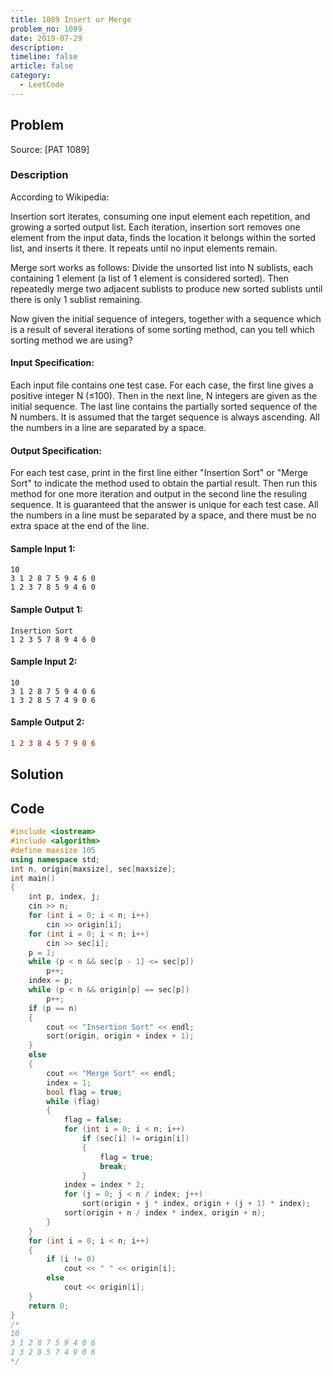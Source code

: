 ```yaml
---
title: 1089 Insert or Merge
problem_no: 1089
date: 2019-07-29
description: 
timeline: false
article: false
category:
  - LeetCode
---
```


<!--more-->

## Problem

Source: [PAT 1089]

### Description

According to Wikipedia:

Insertion sort iterates, consuming one input element each repetition, and growing a sorted output list. Each iteration,
insertion sort removes one element from the input data, finds the location it belongs within the sorted list, and
inserts it there. It repeats until no input elements remain.

Merge sort works as follows: Divide the unsorted list into N sublists, each containing 1 element (a list of 1 element is
considered sorted). Then repeatedly merge two adjacent sublists to produce new sorted sublists until there is only 1
sublist remaining.

Now given the initial sequence of integers, together with a sequence which is a result of several iterations of some
sorting method, can you tell which sorting method we are using?

#### Input Specification:

Each input file contains one test case. For each case, the first line gives a positive integer N (≤100). Then in the
next line, N integers are given as the initial sequence. The last line contains the partially sorted sequence of the N
numbers. It is assumed that the target sequence is always ascending. All the numbers in a line are separated by a space.

#### Output Specification:

For each test case, print in the first line either "Insertion Sort" or "Merge Sort" to indicate the method used to
obtain the partial result. Then run this method for one more iteration and output in the second line the resuling
sequence. It is guaranteed that the answer is unique for each test case. All the numbers in a line must be separated by
a space, and there must be no extra space at the end of the line.

#### Sample Input 1:

```
10
3 1 2 8 7 5 9 4 6 0
1 2 3 7 8 5 9 4 6 0
```

#### Sample Output 1:

```
Insertion Sort
1 2 3 5 7 8 9 4 6 0
```

#### Sample Input 2:

```
10
3 1 2 8 7 5 9 4 0 6
1 3 2 8 5 7 4 9 0 6
```

#### Sample Output 2:

```diff Sort
1 2 3 8 4 5 7 9 0 6
```

## Solution

## Code




```cpp
#include <iostream>
#include <algorithm>
#define maxsize 105
using namespace std;
int n, origin[maxsize], sec[maxsize];
int main()
{
    int p, index, j;
    cin >> n;
    for (int i = 0; i < n; i++)
        cin >> origin[i];
    for (int i = 0; i < n; i++)
        cin >> sec[i];
    p = 1;
    while (p < n && sec[p - 1] <= sec[p])
        p++;
    index = p;
    while (p < n && origin[p] == sec[p])
        p++;
    if (p == n)
    {
        cout << "Insertion Sort" << endl;
        sort(origin, origin + index + 1);
    }
    else
    {
        cout << "Merge Sort" << endl;
        index = 1;
        bool flag = true;
        while (flag)
        {
            flag = false;
            for (int i = 0; i < n; i++)
                if (sec[i] != origin[i])
                {
                    flag = true;
                    break;
                }
            index = index * 2;
            for (j = 0; j < n / index; j++)
                sort(origin + j * index, origin + (j + 1) * index);
            sort(origin + n / index * index, origin + n);
        }
    }
    for (int i = 0; i < n; i++)
    {
        if (i != 0)
            cout << " " << origin[i];
        else
            cout << origin[i];
    }
    return 0;
}
/*
10
3 1 2 8 7 5 9 4 0 6
1 3 2 8 5 7 4 9 0 6
*/
```
